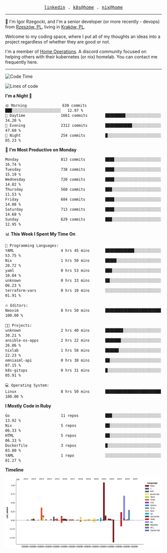 <p align="center">
  <samp>
    <a href="https://www.linkedin.com/in/ajgon">linkedin</a> .
    <a href="https://github.com/deedee-ops/k8s-gitops">k8s@home</a> .
    <a href="https://github.com/deedee-ops/nixlab">nix@home</a>
  </samp>
</p>

----------------------------------------------------------------

:wave: I'm Igor Rzegocki, and I'm a senior developer (or more recently - devops) from [Rzeszów, PL](https://en.wikipedia.org/wiki/Rzesz%C3%B3w), living in [Kraków, PL](https://en.wikipedia.org/wiki/Krak%C3%B3w).

Welcome to my coding space, where I put all of my thoughts an ideas into a project regardless of whether they are good or not.

I'm a member of [Home Operations](https://discord.gg/home-operations). A discord community focused on helping others with their kubernetes (or nix) homelab. You can contact me frequently here.

----------------------------------------------------------------

<!--START_SECTION:waka-->
![Code Time](http://img.shields.io/badge/Code%20Time-286%20hrs%2037%20mins-blue)

![Lines of code](https://img.shields.io/badge/From%20Hello%20World%20I%27ve%20Written-4.1%20million%20lines%20of%20code-blue)

**I'm a Night 🦉** 

```text
🌞 Morning                630 commits         ███░░░░░░░░░░░░░░░░░░░░░░   12.97 % 
🌆 Daytime                1661 commits        █████████░░░░░░░░░░░░░░░░   34.20 % 
🌃 Evening                2312 commits        ████████████░░░░░░░░░░░░░   47.60 % 
🌙 Night                  254 commits         █░░░░░░░░░░░░░░░░░░░░░░░░   05.23 % 
```
📅 **I'm Most Productive on Monday** 

```text
Monday                   813 commits         ████░░░░░░░░░░░░░░░░░░░░░   16.74 % 
Tuesday                  738 commits         ████░░░░░░░░░░░░░░░░░░░░░   15.19 % 
Wednesday                720 commits         ████░░░░░░░░░░░░░░░░░░░░░   14.82 % 
Thursday                 560 commits         ███░░░░░░░░░░░░░░░░░░░░░░   11.53 % 
Friday                   684 commits         ████░░░░░░░░░░░░░░░░░░░░░   14.08 % 
Saturday                 713 commits         ████░░░░░░░░░░░░░░░░░░░░░   14.68 % 
Sunday                   629 commits         ███░░░░░░░░░░░░░░░░░░░░░░   12.95 % 
```


📊 **This Week I Spent My Time On** 

```text
💬 Programming Languages: 
YAML                     4 hrs 45 mins       █████████████░░░░░░░░░░░░   53.75 % 
Nix                      1 hrs 50 mins       █████░░░░░░░░░░░░░░░░░░░░   20.72 % 
yaml                     0 hrs 53 mins       ███░░░░░░░░░░░░░░░░░░░░░░   10.04 % 
unknown                  0 hrs 33 mins       ██░░░░░░░░░░░░░░░░░░░░░░░   06.23 % 
terraform-vars           0 hrs 10 mins       ░░░░░░░░░░░░░░░░░░░░░░░░░   01.91 % 

🔥 Editors: 
Neovim                   8 hrs 50 mins       █████████████████████████   100.00 % 

🐱‍💻 Projects: 
unknown                  2 hrs 40 mins       ████████░░░░░░░░░░░░░░░░░   30.21 % 
ansible-os-apps          2 hrs 22 mins       ███████░░░░░░░░░░░░░░░░░░   26.86 % 
nixlab                   1 hrs 58 mins       ██████░░░░░░░░░░░░░░░░░░░   22.23 % 
omniaiml-api             0 hrs 38 mins       ██░░░░░░░░░░░░░░░░░░░░░░░   07.15 % 
k8s-gitops               0 hrs 31 mins       █░░░░░░░░░░░░░░░░░░░░░░░░   05.91 % 

💻 Operating System: 
Linux                    8 hrs 50 mins       █████████████████████████   100.00 % 
```

**I Mostly Code in Ruby** 

```text
Go                       11 repos            ███░░░░░░░░░░░░░░░░░░░░░░   13.92 % 
Nix                      5 repos             ██░░░░░░░░░░░░░░░░░░░░░░░   06.33 % 
HTML                     5 repos             ██░░░░░░░░░░░░░░░░░░░░░░░   06.33 % 
Dockerfile               3 repos             █░░░░░░░░░░░░░░░░░░░░░░░░   03.80 % 
YAML                     1 repo              ░░░░░░░░░░░░░░░░░░░░░░░░░   01.27 % 
```



**Timeline**

![Lines of Code chart](https://raw.githubusercontent.com/ajgon/ajgon/master/assets/bar_graph.png)


<!--END_SECTION:waka-->
